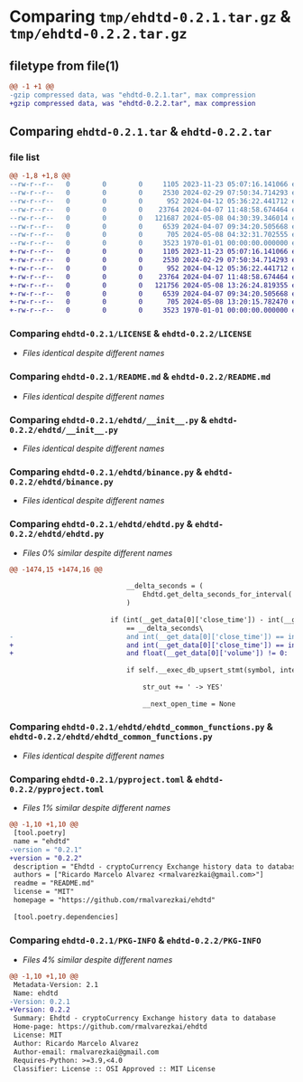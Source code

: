 # Comparing `tmp/ehdtd-0.2.1.tar.gz` & `tmp/ehdtd-0.2.2.tar.gz`

## filetype from file(1)

```diff
@@ -1 +1 @@
-gzip compressed data, was "ehdtd-0.2.1.tar", max compression
+gzip compressed data, was "ehdtd-0.2.2.tar", max compression
```

## Comparing `ehdtd-0.2.1.tar` & `ehdtd-0.2.2.tar`

### file list

```diff
@@ -1,8 +1,8 @@
--rw-r--r--   0        0        0     1105 2023-11-23 05:07:16.141066 ehdtd-0.2.1/LICENSE
--rw-r--r--   0        0        0     2530 2024-02-29 07:50:34.714293 ehdtd-0.2.1/README.md
--rw-r--r--   0        0        0      952 2024-04-12 05:36:22.441712 ehdtd-0.2.1/ehdtd/__init__.py
--rw-r--r--   0        0        0    23764 2024-04-07 11:48:58.674464 ehdtd-0.2.1/ehdtd/binance.py
--rw-r--r--   0        0        0   121687 2024-05-08 04:30:39.346014 ehdtd-0.2.1/ehdtd/ehdtd.py
--rw-r--r--   0        0        0     6539 2024-04-07 09:34:20.505668 ehdtd-0.2.1/ehdtd/ehdtd_common_functions.py
--rw-r--r--   0        0        0      705 2024-05-08 04:32:31.702555 ehdtd-0.2.1/pyproject.toml
--rw-r--r--   0        0        0     3523 1970-01-01 00:00:00.000000 ehdtd-0.2.1/PKG-INFO
+-rw-r--r--   0        0        0     1105 2023-11-23 05:07:16.141066 ehdtd-0.2.2/LICENSE
+-rw-r--r--   0        0        0     2530 2024-02-29 07:50:34.714293 ehdtd-0.2.2/README.md
+-rw-r--r--   0        0        0      952 2024-04-12 05:36:22.441712 ehdtd-0.2.2/ehdtd/__init__.py
+-rw-r--r--   0        0        0    23764 2024-04-07 11:48:58.674464 ehdtd-0.2.2/ehdtd/binance.py
+-rw-r--r--   0        0        0   121756 2024-05-08 13:26:24.819355 ehdtd-0.2.2/ehdtd/ehdtd.py
+-rw-r--r--   0        0        0     6539 2024-04-07 09:34:20.505668 ehdtd-0.2.2/ehdtd/ehdtd_common_functions.py
+-rw-r--r--   0        0        0      705 2024-05-08 13:20:15.782470 ehdtd-0.2.2/pyproject.toml
+-rw-r--r--   0        0        0     3523 1970-01-01 00:00:00.000000 ehdtd-0.2.2/PKG-INFO
```

### Comparing `ehdtd-0.2.1/LICENSE` & `ehdtd-0.2.2/LICENSE`

 * *Files identical despite different names*

### Comparing `ehdtd-0.2.1/README.md` & `ehdtd-0.2.2/README.md`

 * *Files identical despite different names*

### Comparing `ehdtd-0.2.1/ehdtd/__init__.py` & `ehdtd-0.2.2/ehdtd/__init__.py`

 * *Files identical despite different names*

### Comparing `ehdtd-0.2.1/ehdtd/binance.py` & `ehdtd-0.2.2/ehdtd/binance.py`

 * *Files identical despite different names*

### Comparing `ehdtd-0.2.1/ehdtd/ehdtd.py` & `ehdtd-0.2.2/ehdtd/ehdtd.py`

 * *Files 0% similar despite different names*

```diff
@@ -1474,15 +1474,16 @@
 
                             __delta_seconds = (
                                 Ehdtd.get_delta_seconds_for_interval('1mo',__year, __month)
                             )
 
                         if (int(__get_data[0]['close_time']) - int(__get_data[0]['open_time']))\
                             == __delta_seconds\
-                            and int(__get_data[0]['close_time']) == int(__get_data[1]['open_time']):
+                            and int(__get_data[0]['close_time']) == int(__get_data[1]['open_time'])\
+                            and float(__get_data[0]['volume']) != 0:
 
                             if self.__exec_db_upsert_stmt(symbol, interval, __get_data, db_conn):
 
                                 str_out += ' -> YES'
 
                                 __next_open_time = None
```

### Comparing `ehdtd-0.2.1/ehdtd/ehdtd_common_functions.py` & `ehdtd-0.2.2/ehdtd/ehdtd_common_functions.py`

 * *Files identical despite different names*

### Comparing `ehdtd-0.2.1/pyproject.toml` & `ehdtd-0.2.2/pyproject.toml`

 * *Files 1% similar despite different names*

```diff
@@ -1,10 +1,10 @@
 [tool.poetry]
 name = "ehdtd"
-version = "0.2.1"
+version = "0.2.2"
 description = "Ehdtd - cryptoCurrency Exchange history data to database"
 authors = ["Ricardo Marcelo Alvarez <rmalvarezkai@gmail.com>"]
 readme = "README.md"
 license = "MIT"
 homepage = "https://github.com/rmalvarezkai/ehdtd"
 
 [tool.poetry.dependencies]
```

### Comparing `ehdtd-0.2.1/PKG-INFO` & `ehdtd-0.2.2/PKG-INFO`

 * *Files 4% similar despite different names*

```diff
@@ -1,10 +1,10 @@
 Metadata-Version: 2.1
 Name: ehdtd
-Version: 0.2.1
+Version: 0.2.2
 Summary: Ehdtd - cryptoCurrency Exchange history data to database
 Home-page: https://github.com/rmalvarezkai/ehdtd
 License: MIT
 Author: Ricardo Marcelo Alvarez
 Author-email: rmalvarezkai@gmail.com
 Requires-Python: >=3.9,<4.0
 Classifier: License :: OSI Approved :: MIT License
```

